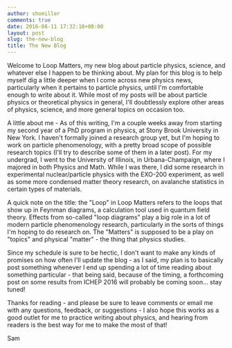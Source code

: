 ```yaml
---
author: shomiller
comments: true
date: 2016-08-11 17:32:18+00:00
layout: post
slug: the-new-blog
title: The New Blog
---
```


Welcome to Loop Matters, my new blog about particle physics, science, and whatever else I happen to be thinking about. My plan for this blog is to help myself dig a little deeper when I come across new physics news, particularly when it pertains to particle physics, until I'm comfortable enough to write about it. While most of my posts will be about particle physics or theoretical physics in general, I'll doubtlessly explore other areas of physics, science, and more general topics on occasion too.

A little about me - As of this writing, I'm a couple weeks away from starting my second year of a PhD program in physics, at Stony Brook University in New York. I haven't formally joined a research group yet, but I'm hoping to work on particle phenomenology, with a pretty broad scope of possible research topics (I'll try to describe some of them in a later post). For my undergrad, I went to the University of Illinois, in Urbana-Champaign, where I majored in both Physics and Math. While I was there, I did some research in experimental nuclear/particle physics with the EXO-200 experiment, as well as some more condensed matter theory research, on avalanche statistics in certain types of materials.

A quick note on the title: the "Loop" in Loop Matters refers to the loops that show up in Feynman diagrams, a calculation tool used in quantum field theory. Effects from so-called "loop diagrams" play a big role in a lot of modern particle phenomenology research, particularly in the sorts of things I'm hoping to do research on. The "Matters" is supposed to be a play on "topics" and physical "matter" - the thing that physics studies.

Since my schedule is sure to be hectic, I don't want to make any kinds of promises on how often I'll update the blog - as I said, my plan is to basically post something whenever I end up spending a lot of time reading about something particular - that being said, because of the timing, a forthcoming post on some results from ICHEP 2016 will probably be coming soon... stay tuned!

Thanks for reading - and please be sure to leave comments or email me with any questions, feedback, or suggestions - I also hope this works as a good outlet for me to practice writing about physics, and hearing from readers is the best way for me to make the most of that!

Sam
